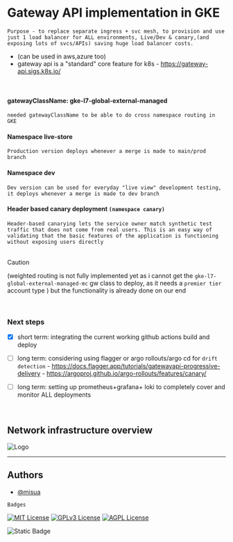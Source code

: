 
# Gateway API implementation in GKE
`Purpose - to replace separate ingress + svc mesh, to provision and use just 1 load balancer for ALL environments, Live/Dev & canary,(and exposing lots of svcs/APIs) saving huge load balancer costs.`

  - (can be used in aws,azure too)
  - gateway api is a "standard" core feature for k8s - https://gateway-api.sigs.k8s.io/

<br/>

#### gatewayClassName: gke-l7-global-external-managed

`needed gatewayClassName to be able to do cross namespace routing in GKE`
<br/>

#### Namespace live-store

`Production version deploys whenever a merge is made to main/prod branch`
<br/>

#### Namespace dev

`Dev version can be used for everyday "live view" development testing, it deploys whenever a merge is made to dev branch`
<br/>

#### Header based canary deployment `(namespace canary)`

`Header-based canarying lets the service owner match synthetic test traffic that does not come from real users. This is an easy way of validating that the basic features of the application is functioning without exposing users directly`
<br/><br/>
> [!CAUTION]
> (weighted routing is not fully implemented yet as i cannot get the `gke-l7-global-external-managed-mc` gw class to deploy, as it needs a `premier tier` account type ) but the functionality is already done on our end

<br/>

### Next steps

+ [x] short term: integrating the current working github actions build and deploy

+ [ ] long term: considering using flagger or argo rollouts/argo cd for `drift detection`
      - https://docs.flagger.app/tutorials/gatewayapi-progressive-delivery
      - https://argoproj.github.io/argo-rollouts/features/canary/
  

+ [ ] long term: setting up prometheus+grafana+ loki to completely cover and monitor ALL deployments

<br/>


## Network infrastructure overview



![Logo](https://github.com/misua/progressive-deployment-template/blob/main/base.drawio.png)
<br/>

---

## Authors

- [@misua](https://www.github.com/misua)



`Badges`


[![MIT License](https://img.shields.io/badge/License-MIT-green.svg)](https://choosealicense.com/licenses/mit/)
[![GPLv3 License](https://img.shields.io/badge/License-GPL%20v3-yellow.svg)](https://opensource.org/licenses/)
[![AGPL License](https://img.shields.io/badge/license-AGPL-blue.svg)](http://www.gnu.org/licenses/agpl-3.0)

![Static Badge](https://img.shields.io/badge/Charles-Pogi-blue)




